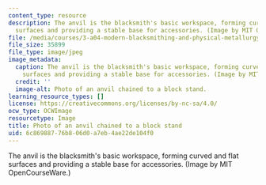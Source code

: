 ```yaml
---
content_type: resource
description: The anvil is the blacksmith's basic workspace, forming curved and flat
  surfaces and providing a stable base for accessories. (Image by MIT OpenCourseWare.)
file: /media/courses/3-a04-modern-blacksmithing-and-physical-metallurgy-fall-2008/6c86988776b806d0a7eb4ae22de104f0_3-a04f08.jpg
file_size: 35899
file_type: image/jpeg
image_metadata:
  caption: The anvil is the blacksmith's basic workspace, forming curved and flat
    surfaces and providing a stable base for accessories. (Image by MIT OpenCourseWare.)
  credit: ''
  image-alt: Photo of an anvil chained to a block stand.
learning_resource_types: []
license: https://creativecommons.org/licenses/by-nc-sa/4.0/
ocw_type: OCWImage
resourcetype: Image
title: Photo of an anvil chained to a block stand
uid: 6c869887-76b8-06d0-a7eb-4ae22de104f0
---
```

The anvil is the blacksmith's basic workspace, forming curved and flat surfaces and providing a stable base for accessories. (Image by MIT OpenCourseWare.)